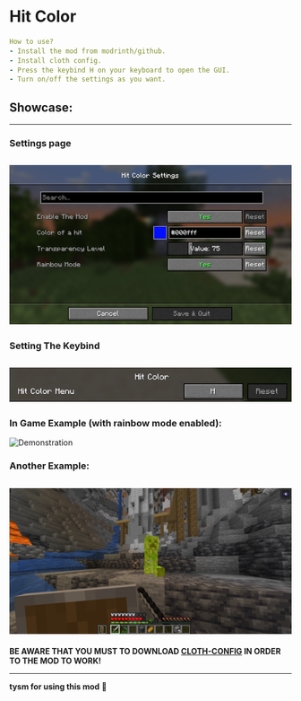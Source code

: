 # Hit Color

```yml
How to use?
- Install the mod from modrinth/github.
- Install cloth config.
- Press the keybind H on your keyboard to open the GUI.
- Turn on/off the settings as you want.
```
## Showcase:
----------
### Settings page
![GUI showcase](assets/GUI.png)
----------
### Setting The Keybind
![keybind fot opening the GUI](assets/keybind.png)
--------------------
### In Game Example (with rainbow mode enabled):
![Demonstration](assets/example.gif)
### Another Example:
![Another Example](assets/example1.png)
-----------------

**BE AWARE THAT YOU MUST TO DOWNLOAD [**CLOTH-CONFIG**](https://modrinth.com/mod/cloth-config) IN ORDER TO THE MOD TO WORK!**

------------------
**tysm for using this mod** 🙏
